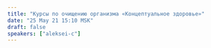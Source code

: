 ```yaml
---
title: "Курсы по очищению организма «Концептуальное здоровье»"
date: "25 May 21 15:10 MSK"
draft: false
speakers: ["aleksei-c"]
---
```

